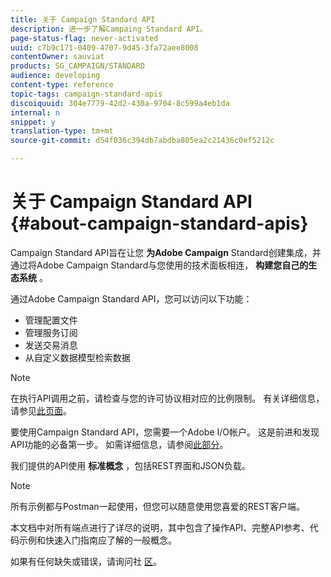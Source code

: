 ```yaml
---
title: 关于 Campaign Standard API
description: 进一步了解Campaing Standard API。
page-status-flag: never-activated
uuid: c7b9c171-0409-4707-9d45-3fa72aee8008
contentOwner: sauviat
products: SG_CAMPAIGN/STANDARD
audience: developing
content-type: reference
topic-tags: campaign-standard-apis
discoiquuid: 304e7779-42d2-430a-9704-8c599a4eb1da
internal: n
snippet: y
translation-type: tm+mt
source-git-commit: d54f036c394db7abdba805ea2c21436c0ef5212c

---
```



# 关于 Campaign Standard API {#about-campaign-standard-apis}

Campaign Standard API旨在让您 **为Adobe Campaign** Standard创建集成，并通过将Adobe Campaign Standard与您使用的技术面板相连， **构建您自己的生态系统** 。

通过Adobe Campaign Standard API，您可以访问以下功能：

* 管理配置文件
* 管理服务订阅
* 发送交易消息
* 从自定义数据模型检索数据

>[!NOTE]
>
>在执行API调用之前，请检查与您的许可协议相对应的比例限制。 有关详细信息，请参见[此页面](https://helpx.adobe.com/legal/product-descriptions/campaign-standard.html#ITInfrastructureResourcesbyActiveProfilesTiers)。

要使用Campaign Standard API，您需要一个Adobe I/O帐户。 这是前进和发现API功能的必备第一步。
如需详细信息，请参阅[此部分](../../api/using/setting-up-api-access.md)。

我们提供的API使用 **标准概念** ，包括REST界面和JSON负载。

>[!NOTE]
>
>所有示例都与Postman一起使用，但您可以随意使用您喜爱的REST客户端。

本文档中对所有端点进行了详尽的说明，其中包含了操作API、完整API参考、代码示例和快速入门指南应了解的一般概念。

如果有任何缺失或错误，请询问社 [区](https://help-forums.adobe.com/content/adobeforums/en/campaign-forum/adobe-campaign.html)。

